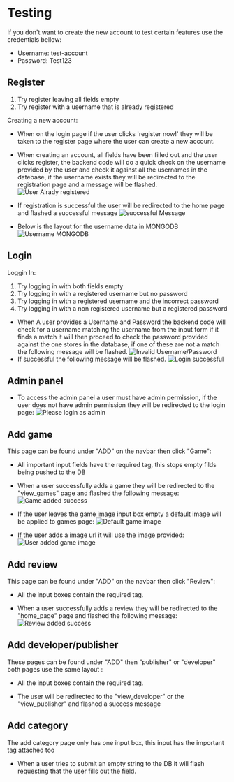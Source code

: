 # Testing

If you don't want to create the new account to test certain features use the credentials bellow:
- Username: test-account
- Password: Test123

## Register

1. Try register leaving all fields empty
2. Try register with a username that is already registered


Creating a new account:
- When on the login page if the user clicks 'register now!' they will be taken to the register page where the user can create a new account.
- When creating an account, all fields have been filled out and the user clicks register, the backend code will do a quick check on the username provided by    the user and check it against all the usernames in the datebase, if the username exists they will be redirected to the registration page and a message will be   flashed.
![User Alrady registered](https://raw.githubusercontent.com/danielclements/game_score.gg/master/readme/user-already.png) 

- If registration is successful the user will be redirected to the home page and flashed a successful message
![successful Message](https://raw.githubusercontent.com/danielclements/game_score.gg/master/readme/successful-message.png) 


- Below is the layout for the username data in MONGODB
![Username MONGODB](https://raw.githubusercontent.com/danielclements/game_score.gg/master/readme/user-db.png) 

## Login

Loggin In:
1. Try logging in with both fields empty
2. Try logging in with a registered username but no password
3. Try logging in with a registered username and the incorrect password
4. Try logging in with a non registered username but a registered password

- When A user provides a Username and Password the backend code will check for a username matching the username from the input form if it finds a match it will then proceed to check the password provided against the one stores in the database, if one of these are not a match the following message will be flashed.
![Invalid Username/Password](https://raw.githubusercontent.com/danielclements/game_score.gg/master/readme/invalid-username-pasasword.png) 
- If successful the following message will be flashed.
![Login successful](https://raw.githubusercontent.com/danielclements/game_score.gg/master/readme/login-successful.png)

## Admin panel

- To access the admin panel a user must have admin permission, if the user does not have admin permission they will be redirected to the login page:
![Please login as admin](https://raw.githubusercontent.com/danielclements/game_score.gg/master/readme/login-as-admin.png)


## Add game

This page can be found under "ADD" on the navbar then click "Game":

- All important input fields have the required tag, this stops empty filds being pushed to the DB

- When a user successfully adds a game they will be redirected to the "view_games" page and flashed the following message:
![Game added success](https://raw.githubusercontent.com/danielclements/game_score.gg/master/readme/game_added_succ.png)

- If the user leaves the game image input box empty a default image will be applied to games page:
![Default game image](https://raw.githubusercontent.com/danielclements/game_score.gg/master/readme/place-holder-game-img.png)

- If the user adds a image url it will use the image provided:
![User added game image](https://raw.githubusercontent.com/danielclements/game_score.gg/master/readme/example-game-img.png)


## Add review
This page can be found under "ADD" on the navbar then click "Review":

- All the input boxes contain the required tag.

- When a user successfully adds a review they will be redirected to the "home_page" page and flashed the following message:
![Review added success](https://raw.githubusercontent.com/danielclements/game_score.gg/master/readme/login-as-admin.png)

## Add developer/publisher
These pages can be found under "ADD"  then "publisher" or "developer" both pages use the same layout :

- All the input boxes contain the required tag.

- The user will be redirected to the "view_developer" or the "view_publisher" and flashed a success message

## Add category
The add category page only has one input box, this input has the important tag attached too
- When a user tries to submit an empty string to the DB it will flash requesting that the user fills out the field.

